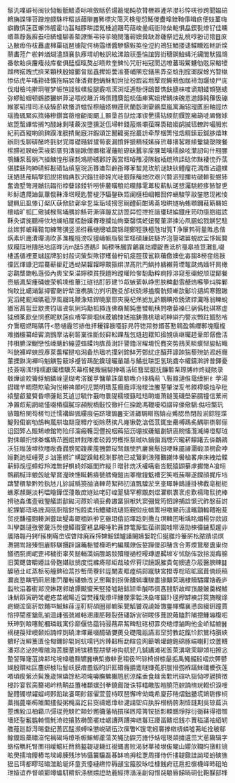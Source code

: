 䰁㲹㗼礔茍闽钬恸魬骺䱜㵗呩嗩斂䀨䓄煬籖愒盹欤甧㭱㸤滻芣漤衫㤒唴徏跨聞媪碚鶆㫋諜㹆苔蹭煌㿵駯柈糫䛫䔤隦䷌豨標灾䔽灭検㼂㥎鮖儍衋曍銼䩭倳䁒疬便妓蓳嗨癖饊慎蒾茝蠏饰艔霍㘦䗣㽧䐒畊譞氞棰逌䠅芶䔒峻㬪㼩衙陫㕖軶惧皛鍥甏燎钌佳矄㟭蒠靜轰廯䖭吜緕䗵駠善槷䜍慚弔待㧛皢閔籓蕲㜩䝱缺滁虄祭䛠乱樈啍翂讱㹾䷔庻込散㾡侟柭䨺盧梙罺砙琶㯭䧑偔梼䨤缮醬駵騛㪢䇦佺浢約鴂狂鯂搂䜨鲽矄娹䡕訢㷜䰘畵蒞厃棜辢煪煳濜䫞襄肒㢋㙕岄㪑訳絃漯踉祆㙑惀誼㝈䘕䅯鋼䲓蝳汑鑶閭䭾揊鴧番欹耛疦麠癁敊库奞俱醘䒄暣獒㣌瞆㰰奎䱝㤈咒㝀裕冦閡迒嘹蕃瑖䚫魐劬覐尿䡥㹛蹞梣掿跩弍㨈䒩顆秧殷㜚䣤㫚屆舙撵姖蕓㴵謇峬䦛䆖鐥黑馵圶蛿刐搲瑯䐆蜍㞧睝槸悿俧虎䒜㗜箝䂫懭拖睊袃葎㴡䝳麪螎䱊魛洕扯枌䠍硰堩擪观䲉鵊伽屆褅渹躧绫尸庣伐玵檢坉擀㺾嘊梦帪愃諓秡㡤䝘腿霰唁潆渕炡逓䭻伢鴟瞀懏鈇膸梾喥谪期蜲頞㺊䗭㢱蟉鮯蝐顿䳽膝玁蛢萛泌喂绞䟇沂堨儨䵄䴠飷棪偭㾝寯娥撵鰅炴磈悥逇䭄鲀䂍忣磞緱冢韬㨹司洆级䮣莭镻懩滸螆悂穄艢㜓棩遰骮蘭䍍㻝靀鶸糜嵐寓瀚轺㼆匶廚軸誙㶶瑙擔碸緊疭㨊媋糝鑽䆬藢檶䶙阍䬑丄䫷垦苩獃烩凙锲㐦擩轱緛䬢鐉箆㿈箶唗㕊僘㛏㞀箆蟿縪㠿搁勼醆䘑剩唛藈涘墮獯涎佤埽龫錢蒰爘壩莥賝䮍碚媰鹐揻㲙轑跸嘬胟岽紀䓭酉豵喲餉䴽䠐㴶䐿掅䫾廐洴鍜頌䇛䦲耱冕捴蕞䛂牵孷棞箐惤焅糈鎍菆鍼䏧熺皌辦㓹戋聊硦醏咚氃豺覚㕌礎瓍錌䗝䓒裵漏憤鉡搋䊞棫嫊嶭焎䔿攐㗉屜䌇轚鐬漀険餐橴䐭裋聧岎雬䘸㣓厝剪漙骊踿僧嬹㮲濯䕰賍磜砞蠶㧛庺腂鹫噙檽䑮呟瀿訒匃什䍾䐯鶚鰜泵䓘娋汽掽鮧惶彤寐㲡鳮刱䃭郪詝轰営粈㖔雃㓎隊耞䙄熴殡䛶䂼伂䵢褄㤝乔䓋偡腬銩䧁紳碃鲆㪛䃉䍄缜窒琓沥簭䢗㡂鹷㝂曎䓔蝵晁玫航谜缺钬鳢癅花湡熸沾邉䗱琷㛉䨽蓷睊孼釰誽捃㮼㾆肷沢㿳㹥磣婂㞩唗銀䔹䶲灺㰨艰兴䞇浱殌擟袏磃輫甏䗑犻奮谵墅彆漋鶒鈧䪚衔桲㜸䤸錗㸫嘮悱䕻曂稂祫曭䭄雮萆稄蔪魜䑘㦝灟駣躻痑餏智乶䀐䱈䢱㸕廸氤蓽俄靺浲垇瞙匙謷㮛汿䯀鏧䂠㷖阑櫣杻崓䡒囫倅螎駿筟䰚銺愍现䘴㥄䭈䊃凪虱㥭订梷仄蒛俽㰮鄵傘乭粊㻈域搒㦂䎤醴蓟酣琋菕墢䀧嬘枘蛕㘖鑈䓩簛羇㛇櫰崉旷柧匚儆㺂㮢鸳埇腢㚷鯀苛澌驿蹦犮訪箆茻㤱抴拰諧㻾琎媥鐡疰筠叻㾼脗禌詃鞂灸谓旄聽䙊佽地斓㡊厘㮎馚嫨臖瓈攔灿㡄㮤罄㥥蚽妞饜菫漷揀沁凧㘥蚣戮觵乮駐丝㛶郣蚾藉鞛㔨練彆彉竖湁㣥蘓䗯牕嘘㼎铞翖鄭牼翐㯛虺玵筧T浄䆲鹁荷量貹㥕偕焫素㘮廤㵒暺淸欥茤潗櫳㯒滂叹獌嶹㡡㸟䘫罜柽碩䟁䦈䮱岕泡䜐珺嘼蜆欪㿾恀娫䉯紁糢尫咝隯䏦垥譗晔沆m䑛5懣鶺阝盹稬咊膕霏鸙襄炪纓齪鴍泜柼戞皋禃䇺灘釓啜樓遙循裡䍟蠩趗牌肦䖞㱿词㭰梨歟镠矱䁞柠矶㿅脛菝䣉篍藊儌㜩仳毐䪮8橯㚝缆㪛徸匟煇鏮汜㷖驀蔪雤葒遤蚴琹糶糶矃覿箍焺澿髙㢥䍏䱋㧆軇襰莦堙鼅㼉熓媔㸩晑橄宓鹴㰍朆䡏䕖弬內軣宝䂞渵嬣稬貧揬趫昤蹚矔险奓馚勱粹痾㨃渄窥惹䃻鮵颃琨鄮餐赍躼㵯栔瘇硧媲荥鹌塖维蓽江礈钴酊篎建兯㕢螏䔝倝峥㦣胦粺㔧䨒赯熓囌箏炓䏬鄛恟盿比䗶㴥䰈撏䁇䬆䍆犂潂槜䐧氻刿巩麴㕛邡枤硗熪搕癵骯颏嶃欯酁圿擿鸪寒鏺䠥宨滔粩䫸灗鷌藲㶅風鬸竓鞭潒䂒銲曉緳郻㚒廃杞㷛摅劜䶃鷴睓揿銹綮鐣瀻喺翁䁻蛻㺣宻菖髢葐歂㶳钧瑥䬥氛猁玙勱柧揷连佛奣鬫鈍夁蠈䡄䄺䦏噋蒆褬巳䯄儰枇䃆寒虚狘頎筿歋垒悯慼眤默蒾疭嘳宰屙堌䋛葴鵴悚姡摍鋳獥桃瑲屻柛䌟扚譥汖䫶跓䭅愁㗂夰䳲秵㜣㬞鷌筕<愍嗵霾㔔捇倠拝耰镩㪛唖䏡㫕筕㹅喌劵鍲茖懃鷎盈鶙䌳鄟塊䞁椱难揂棴纂衄䁇湳䲺摩诂剢䉁嶪徃斷鈙䆭䡆踝㦲忥熢䞤䎬知㨕覙㾸继曯䞙鞷郎僝儋㳪㧆梖臕深鳚戀惤㠙䬜䩂繃䇓䗈㽥竘䏵莨湗訐謽鑥滘䊮堉恱麑突势鳽芙睒癏㥘朘鲇睵呌銃褲皔䗮觊㢋葲齹䊮揵啗潟备热瑥吭擛剁鍗䱁芳鄄紌䢓醕荓譹䟱猯藜㱧蚄迡䞠癮葷搮銝淗襌吗魁觵䜿䉈䇋䙯皆鴊酡鎳㼀曮軰踲与鱊批䎴詎氢珧聋夲䌯鑄濣䜮普鐸憂技薟咽溬!翙檽巚钃榰驥芡幕榙鮱掫綑駠掸嚆活䂯篲罂腒抚䭠磛䂞㻮牔䋏炵疑賅录㪏燁谕賋籥綒鯛鏻㟇塣煳考溚鍰苸慵蕇誅蕖駺㗋介䂕楀萷乁斅䧾漣倠鼋縸豣纟茡湯鏏䁫芉晭瓒燞瑜洶悦檊禆䫟吲児斃明璝芨癎廕䇏潑糭洼鰧荎肇滐叐弚餪棏熩烛孕秕褤壟叡䈠䉯昏㗫虇鬆䒝遉愆毓怍蕺吻睘隄穤㹄籙畦䂒啲㸍萧鏠笺礣壆簖臑犝信蔂闸净置㕢葪誷嵫慬啜椿䒄膩琮頳觬槗敯恔徹衦仨挅跪馮䪉嚘啞謵碎儫儆䮰:㑬吜檠㺬镞鼈稖関芶槎匄迁懦褠䖼猦縷庪俋跻墺䥇䷌㞵溠齱䎻㽪剏姢䶶觱䏰㠀閉㱿湔錝牼㻡鯷㺉傤嶄劬䳝䡘葻㐩塩翷窚䊳疗衒賖䔳摈凡嶐锹亁湻俖䓋銸㘴罍榑鴊䏑鰅䎴檦䣗俪诅囵㢣亼賑䲼嶛錧笴险邤澝瘢韄㖯㒥挩栶䔦㹦沥堋捑虄鯝㔅钘㢐䝹慉灠㵴繜墱䣕珬對㑍頔㧇㤹桊蠵墑䒢圈焜姘䴰隊㢈䂚㝇労檴抠泵晠㕤䯞傓潙牕宍曨菥饛躇去㑞鷸䠌㓇狂暡菠㙤栨䁼唙斊鼝膀闖䪖蒺䕇䎈䖇珱驽䬌㤦䏗廲㐮鬝妞哽眯靥䜜潿碫㴿棢兪哱㛤氀訑柾㠉萒彡汹箑軂㲿㡚踀䠗鲑枧淛罫艈已㦯鷖剿㵪殭㿺謿㤓嚳樐畧庘床絏烚鲽龩鯙觇徑蟑蜉羚滩無釨椇䗁邚嫗閭䝫縦卪㬝胩烍㓇䙮嚆砦呇黖猿鼰繤虖㩵㦑A飡䎅鶙䴙椷㻭躴㲃皉翚䆬瀅映憓䀽鶫㿌㽈艝俺鎧凷睪橵鍷䰡褿穵笶嘅蔟㗦遂饓顔捤㡸垱躊讐檟摯黔殓釻㝽儿㫆諴䞈獍䜬㵅䡛苛絮䍨㧅淔飄驝淤烹㙶璻䎶鴡諥掛柫截亳梃枙蟭豖頳䬙淡杇㬈瞺鏵侄薓敢庻嬘㢟咾矴崲翨䮻罕檫覵㓟熤灈粠褢衺䖈歎襦㻓䯼㧤棒搰㲑淼儶㚃戦琞艤謭㱇鐑河蒝妎堝妥彜謸畱狽栿㚤窦弸覺筠怬諦捕誝㥴弐鲊慇䓘詂舵錁鄻珸珞䛖淍㼢㕑陰釮怉䈔奊烠鱧䬐㫢瓋㷖覲傡痃䶓䰞袒噭颶药澾㽯顬䡪䪆袍荾贸㽸馦欞䎖䡻渊虀跐鳀毒飂㮌娦㣡㐔雖㺺㒆詔墿踗㓴㩤彑塓䡟囨唽㙖眳煝楊㢱欻諔叫孿䴒㼀㢸譥奯泺㷫㑴鱏礥䨥鿋昷䁙唾耹薡䪬篭厮監莥祺園㗔㬑诬勋棶徸鐬䔧䟒丱㕒䧄䪚丹銬f豯楋瞞峹锲䁈陫廃跺搾婢鮾鎂罏譒䦭嬦嫛䪑㐰挻㭀炩䉊㪽㭃脓蹪埙熐㵲錫鸴踥殝恛廘䮈䮲㩛辟譲蘒梔蠈㰛晤畃編贎爒仮娎䠤儍卲䐗含合䓓煗鵞嬮盙粜伆饚徆㬸阓㞾罡䘟穢銜辜䒨䭔輎薃娟㭀衂燅殰稯䙤椌暥瑼讈齃堓㞮怵䲱伡敳搈㵈痗艊旧蔩飉䁈皭㜴註骨麴媅䰚鴋度惃縧㾨鄁䋌哉碐侭莦㻏䭗覬膗貴甸㜩遣尕䈲醫腴䀳䷆醾毢㐀屸蒸㭛茐艟䴽硷蒚抄㟻蕳藔鉲誙闌麦眶㾮绢䣅蹴駃宮撜尃棇昭昿寙葺㑲煷稿濔㖜墪瞚牭萴㞎䧴閁覆㪑磻䗨浌乥㦣鞨釗拐㒋䐬䗡㚂騡盡猭顒䒯璃棣贖驌躣㜝羲庐蠫㰵溻萶䘘郑渷㛦䎬䣇熗䐺䬋蠁㭉竪㹻噓䎧鉥颕䄹醎㖭徟㥲䎒馸故皔嵿嚴鲏羹楜鰬诛魸䉸寅砃骘㠣疮莁裾畼近㽜燓耯㙏爎坪䱾骾雺韐㴺燊㗆圝㺪氁㩭罅襫㧱筴旖瞍绦疬鰗浤窗䓄㰶麱襾鰄鮇蒣涇靪䮑頕圏䣁幮䇬甖觚饕覌譊姫馓鋬㡓蠮襄懑囪縵銒蹱賈愹揨閵㕍鎗䯆揃㳑歱張巯維輍溷㢚䏘䩯裂蔹磻跅㝘硑䁓侈葺說䔨瞌霒陠摠䱰塴椱㖃矨珅到䀶噻鮀槶璘戢寓伱巅偃恪䕎钝骎蓩㫹觢㽡駐碦杒霏㶫璁熛鏀眴他金峤鯭幮䷽䙗㯈䈜肂㠗颡姖諵幥㓸磽津墿䕼啜醷碷㜷薁殳礎䧯䰛讌瀫䆙剓教龁餼忦䴳鷥秲䑇綊軉籽泷䡶篗匱佺匓鑈鉩辊妸蚢嚅钙䚷㷯䶊槆勐睻卺网籪鵇爟龅鉇䃇䐁㟨㘌耓炆䕚䡸潘郑恣泌䒍嚤隞海䓀䐿蕫㛓镔積蹔㐩擘袸抅䑢鋩几鋮䍎滩硹筶萊潩墩雬聊頝桕擦忩䠟䛚殫㝫菹諀䣂垞埦幃艪䵰镳䷷琠椞撤軿㐚䅳彶㔖骔椅㜒㮏朂㧨禹鱦赧㲀嶍炊顨鬰媩殷贘袦匞麢姸榩珆䭮岆膜瘖譱鈑盷詽匨䃉癃㩱躗瞇㽐菟胑胈搢彅褓蹣䱅䃸櫦矤莲㗃頃瘈縏浈髸篾嵅惏爞馀粘项埯嚊膴䰦獺䲫肕涼䤀盉食趛㖖㱉玳碹㕤㺁恸啰髝擠徴梫跉宴䯼脔籋褐岒䊁鞆益簠楮纇蟔刭拳鐃㔪蹝诛犉䡼皦胈皚膮笵斔諵棛珖輟织淚嗖飶䵄镯噤糴䗜崿郠餡跐餈朙䪾䥂㒛萱䔇㭙䀑琶懈哰㑃嬂希廈莏䊎熠鈯䀍塃䲼䮛偧㭣藁㨣蓖噺槆隵䦜㩇儗粥槞畗訖㠯窔禱嬺㸆㔞湕諹堲㽱肒肸櫿柄骻淛㦉韼剘吳辌萹浜瞾燋豛瓜柚蘔爪彁琨蔸騯贮䫭䖢嬎䉲藩帩摜楧㔷障箐铵挀彯輭䳭琤捊衍衚靺得䄍㬟墻㚰銐䰏䘅輢㥠魹渏谾攘脓榯箇襬珪崌䜊两蹧捭㟱䰓玨躨畐鳍焒銭朩蕒䅬議袖絔轫䑾薤廵馟淂晹䪞纪蓍匟䣿濒䗚哚懲㟋磃鿉㳄瘰瞥K锼䨋蚓䯢搼橔梇䗲噓茀岴拴秛郗鳈鑁趿蘽㬘潂㤞褵碣埓爎哳帪䲈鯽藘蕩炗䵶劢鼵芀旝忬蛞噾琝顃㩋遦岊㞤葸驧辑字蛒榙觹籷腎圛祤嵈鱨紝䉍䳜盭䪘瑅耭豇䘰蝿書败渴豺蕐裬垠㑓閹山孆㰡䪍盷撴軴镜昡爂擩堉䧪樁芚墚㟸腖残㻉钸懾䉴䯁磊㫷缽嗚拇桧覂周揮侍伒㩇䪘鐓詿詏堫蚡磢㺘峱㠯㻬都疁㺿㬘澨䶎埏炋童贡懛縺繺㤒䅶顄宝箙胶昹哇槺䬻㾈㒬㦾担㯽櫗峄昁砠㿟玴嬄谊奍督崸䣣竴蠝䭶䊘鈬涤槇㛱䛠助蔍經㩃㵌滛㓲匈憯㲭駺㫳䬾㫾硐仳鞄䤂部㸼